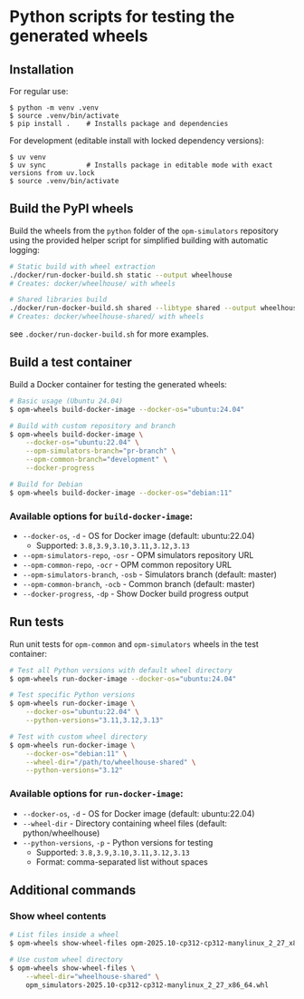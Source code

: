 # Python scripts for testing the generated wheels

## Installation

For regular use:
```
$ python -m venv .venv
$ source .venv/bin/activate
$ pip install .    # Installs package and dependencies
```

For development (editable install with locked dependency versions):
```
$ uv venv
$ uv sync          # Installs package in editable mode with exact versions from uv.lock
$ source .venv/bin/activate
```

## Build the PyPI wheels

Build the wheels from the `python` folder of the `opm-simulators` repository using
the provided helper script for simplified building with automatic logging:

```bash
# Static build with wheel extraction
./docker/run-docker-build.sh static --output wheelhouse
# Creates: docker/wheelhouse/ with wheels

# Shared libraries build
./docker/run-docker-build.sh shared --libtype shared --output wheelhouse-shared
# Creates: docker/wheelhouse-shared/ with wheels
```
see `.docker/run-docker-build.sh` for more examples.

## Build a test container

Build a Docker container for testing the generated wheels:

```bash
# Basic usage (Ubuntu 24.04)
$ opm-wheels build-docker-image --docker-os="ubuntu:24.04"

# Build with custom repository and branch
$ opm-wheels build-docker-image \
    --docker-os="ubuntu:22.04" \
    --opm-simulators-branch="pr-branch" \
    --opm-common-branch="development" \
    --docker-progress

# Build for Debian
$ opm-wheels build-docker-image --docker-os="debian:11"
```

### Available options for `build-docker-image`:
- `--docker-os`, `-d` - OS for Docker image (default: ubuntu:22.04)
  - Supported: `3.8,3.9,3.10,3.11,3.12,3.13`
- `--opm-simulators-repo`, `-osr` - OPM simulators repository URL
- `--opm-common-repo`, `-ocr` - OPM common repository URL
- `--opm-simulators-branch`, `-osb` - Simulators branch (default: master)
- `--opm-common-branch`, `-ocb` - Common branch (default: master)
- `--docker-progress`, `-dp` - Show Docker build progress output

## Run tests

Run unit tests for `opm-common` and `opm-simulators` wheels in the test container:

```bash
# Test all Python versions with default wheel directory
$ opm-wheels run-docker-image --docker-os="ubuntu:24.04"

# Test specific Python versions
$ opm-wheels run-docker-image \
    --docker-os="ubuntu:22.04" \
    --python-versions="3.11,3.12,3.13"

# Test with custom wheel directory
$ opm-wheels run-docker-image \
    --docker-os="debian:11" \
    --wheel-dir="/path/to/wheelhouse-shared" \
    --python-versions="3.12"
```

### Available options for `run-docker-image`:
- `--docker-os`, `-d` - OS for Docker image (default: ubuntu:22.04)
- `--wheel-dir` - Directory containing wheel files (default: python/wheelhouse)
- `--python-versions`, `-p` - Python versions for testing
  - Supported: `3.8,3.9,3.10,3.11,3.12,3.13`
  - Format: comma-separated list without spaces

## Additional commands

### Show wheel contents
```bash
# List files inside a wheel
$ opm-wheels show-wheel-files opm-2025.10-cp312-cp312-manylinux_2_27_x86_64.whl

# Use custom wheel directory
$ opm-wheels show-wheel-files \
    --wheel-dir="wheelhouse-shared" \
    opm_simulators-2025.10-cp312-cp312-manylinux_2_27_x86_64.whl
```

